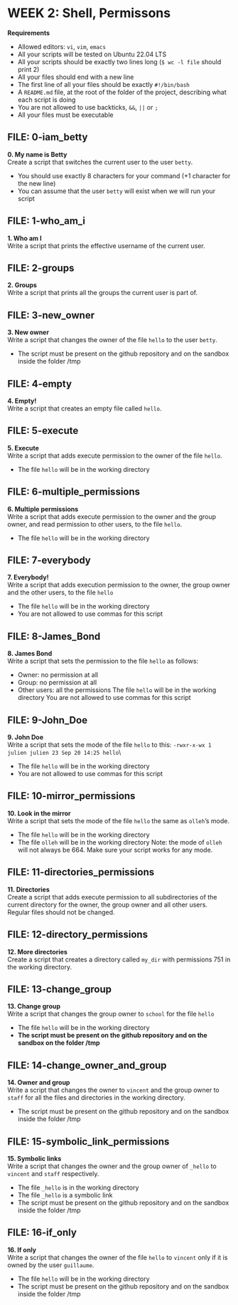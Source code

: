 # WEEK 2: Shell, Permissons
**Requirements**
- Allowed editors: `vi`, `vim`, `emacs`
- All your scripts will be tested on Ubuntu 22.04 LTS
- All your scripts should be exactly two lines long (`$ wc -l file` should print 2)
- All your files should end with a new line
- The first line of all your files should be exactly `#!/bin/bash`
- A `README.md` file, at the root of the folder of the project, describing what each script is doing
- You are not allowed to use backticks, `&&`, `||` or `;`
- All your files must be executable


## FILE: 0-iam_betty
**0. My name is Betty**\
Create a script that switches the current user to the user `betty`.
- You should use exactly 8 characters for your command (+1 character for the new line)
- You can assume that the user `betty` will exist when we will run your script

## FILE: 1-who_am_i
**1. Who am I**\
Write a script that prints the effective username of the current user.

## FILE: 2-groups
**2. Groups**\
Write a script that prints all the groups the current user is part of.

## FILE: 3-new_owner
**3. New owner**\
Write a script that changes the owner of the file `hello` to the user `betty`.
- The script must be present on the github repository and on the sandbox inside the folder /tmp

## FILE: 4-empty
**4. Empty!**\
Write a script that creates an empty file called `hello`.

## FILE: 5-execute
**5. Execute**\
Write a script that adds execute permission to the owner of the file `hello`.
- The file `hello` will be in the working directory

## FILE: 6-multiple_permissions
**6. Multiple permissions**\
Write a script that adds execute permission to the owner and the group owner, and read permission to other users, to the file `hello`.
- The file `hello` will be in the working directory

## FILE: 7-everybody
**7. Everybody!**\
Write a script that adds execution permission to the owner, the group owner and the other users, to the file `hello`
- The file `hello` will be in the working directory
- You are not allowed to use commas for this script

## FILE: 8-James_Bond
**8. James Bond**\
Write a script that sets the permission to the file `hello` as follows:
- Owner: no permission at all
- Group: no permission at all
- Other users: all the permissions
The file `hello` will be in the working directory You are not allowed to use commas for this script

## FILE: 9-John_Doe
**9. John Doe**\
Write a script that sets the mode of the file `hello` to this:
`-rwxr-x-wx 1 julien julien 23 Sep 20 14:25 hello`\
- The file `hello` will be in the working directory
- You are not allowed to use commas for this script

## FILE: 10-mirror_permissions
**10. Look in the mirror**\
Write a script that sets the mode of the file `hello` the same as `olleh`’s mode.
- The file `hello` will be in the working directory
- The file `olleh` will be in the working directory
Note: the mode of `olleh` will not always be 664. Make sure your script works for any mode.

## FILE: 11-directories_permissions
**11. Directories**\
Create a script that adds execute permission to all subdirectories of the current directory for the owner, the group owner and all other users. Regular files should not be changed.

## FILE: 12-directory_permissions
**12. More directories**\
Create a script that creates a directory called `my_dir` with permissions 751 in the working directory.

## FILE: 13-change_group
**13. Change group**\
Write a script that changes the group owner to `school` for the file `hello`
- The file `hello` will be in the working directory
- **The script must be present on the github repository and on the sandbox on the folder /tmp**

## FILE: 14-change_owner_and_group
**14. Owner and group**\
Write a script that changes the owner to `vincent` and the group owner to `staff` for all the files and directories in the working directory.
- The script must be present on the github repository and on the sandbox inside the folder /tmp

## FILE: 15-symbolic_link_permissions
**15. Symbolic links**\
Write a script that changes the owner and the group owner of `_hello` to `vincent` and `staff` respectively.
- The file `_hello` is in the working directory
- The file `_hello` is a symbolic link
- The script must be present on the github repository and on the sandbox inside the folder /tmp

## FILE: 16-if_only
**16. If only**\
Write a script that changes the owner of the file `hello` to `vincent` only if it is owned by the user `guillaume`.
- The file `hello` will be in the working directory
- The script must be present on the github repository and on the sandbox inside the folder /tmp

